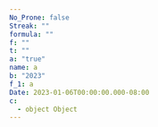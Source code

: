 ```yaml
---
No_Prone: false
Streak: ""
formula: ""
f: ""
t: ""
a: "true"
name: a
b: "2023"
f_1: a
Date: 2023-01-06T00:00:00.000-08:00
c:
  - object Object
---
```

